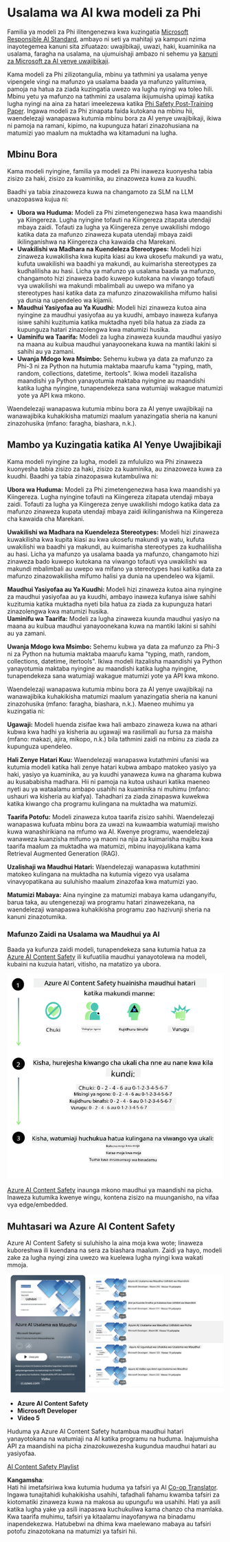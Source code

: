 <!--
CO_OP_TRANSLATOR_METADATA:
{
  "original_hash": "c8273672cc57df2be675407a1383aaf0",
  "translation_date": "2025-05-09T06:15:10+00:00",
  "source_file": "md/01.Introduction/01/01.AISafety.md",
  "language_code": "sw"
}
-->
# Usalama wa AI kwa modeli za Phi  
Familia ya modeli za Phi ilitengenezwa kwa kuzingatia [Microsoft Responsible AI Standard](https://query.prod.cms.rt.microsoft.com/cms/api/am/binary/RE5cmFl), ambayo ni seti ya mahitaji ya kampuni nzima inayotegemea kanuni sita zifuatazo: uwajibikaji, uwazi, haki, kuaminika na usalama, faragha na usalama, na ujumuishaji ambazo ni sehemu ya [kanuni za Microsoft za AI yenye uwajibikaji](https://www.microsoft.com/ai/responsible-ai).

Kama modeli za Phi zilizotangulia, mbinu ya tathmini ya usalama yenye vipengele vingi na mafunzo ya usalama baada ya mafunzo yalitumiwa, pamoja na hatua za ziada kuzingatia uwezo wa lugha nyingi wa toleo hili. Mbinu yetu ya mafunzo na tathmini za usalama ikijumuisha upimaji katika lugha nyingi na aina za hatari imeelezewa katika [Phi Safety Post-Training Paper](https://arxiv.org/abs/2407.13833). Ingawa modeli za Phi zinapata faida kutokana na mbinu hii, waendelezaji wanapaswa kutumia mbinu bora za AI yenye uwajibikaji, ikiwa ni pamoja na ramani, kipimo, na kupunguza hatari zinazohusiana na matumizi yao maalum na muktadha wa kitamaduni na lugha.

## Mbinu Bora  

Kama modeli nyingine, familia ya modeli za Phi inaweza kuonyesha tabia zisizo za haki, zisizo za kuaminika, au zinazoweza kuwa za kuudhi.

Baadhi ya tabia zinazoweza kuwa na changamoto za SLM na LLM unazopaswa kujua ni:

- **Ubora wa Huduma:** Modeli za Phi zimetengenezwa hasa kwa maandishi ya Kiingereza. Lugha nyingine tofauti na Kiingereza zitapata utendaji mbaya zaidi. Tofauti za lugha ya Kiingereza zenye uwakilishi mdogo katika data za mafunzo zinaweza kupata utendaji mbaya zaidi ikilinganishwa na Kiingereza cha kawaida cha Marekani.
- **Uwakilishi wa Madhara na Kuendeleza Stereotypes:** Modeli hizi zinaweza kuwakilisha kwa kupita kiasi au kwa ukosefu makundi ya watu, kufuta uwakilishi wa baadhi ya makundi, au kuimarisha stereotypes za kudhalilisha au hasi. Licha ya mafunzo ya usalama baada ya mafunzo, changamoto hizi zinaweza bado kuwepo kutokana na viwango tofauti vya uwakilishi wa makundi mbalimbali au uwepo wa mifano ya stereotypes hasi katika data za mafunzo zinazowakilisha mifumo halisi ya dunia na upendeleo wa kijamii.
- **Maudhui Yasiyofaa au Ya Kuudhi:** Modeli hizi zinaweza kutoa aina nyingine za maudhui yasiyofaa au ya kuudhi, ambayo inaweza kufanya isiwe sahihi kuzitumia katika muktadha nyeti bila hatua za ziada za kupunguza hatari zinazolengwa kwa matumizi husika.
- **Uaminifu wa Taarifa:** Modeli za lugha zinaweza kuunda maudhui yasiyo na maana au kuibua maudhui yanayoonekana kuwa na mantiki lakini si sahihi au ya zamani.
- **Uwanja Mdogo kwa Msimbo:** Sehemu kubwa ya data za mafunzo za Phi-3 ni za Python na hutumia maktaba maarufu kama "typing, math, random, collections, datetime, itertools". Ikiwa modeli itazalisha maandishi ya Python yanayotumia maktaba nyingine au maandishi katika lugha nyingine, tunapendekeza sana watumiaji wakague matumizi yote ya API kwa mkono.

Waendelezaji wanapaswa kutumia mbinu bora za AI yenye uwajibikaji na wanawajibika kuhakikisha matumizi maalum yanazingatia sheria na kanuni zinazohusika (mfano: faragha, biashara, n.k.).

## Mambo ya Kuzingatia katika AI Yenye Uwajibikaji  

Kama modeli nyingine za lugha, modeli za mfululizo wa Phi zinaweza kuonyesha tabia zisizo za haki, zisizo za kuaminika, au zinazoweza kuwa za kuudhi. Baadhi ya tabia zinazopaswa kutambuliwa ni:

**Ubora wa Huduma:** Modeli za Phi zimetengenezwa hasa kwa maandishi ya Kiingereza. Lugha nyingine tofauti na Kiingereza zitapata utendaji mbaya zaidi. Tofauti za lugha ya Kiingereza zenye uwakilishi mdogo katika data za mafunzo zinaweza kupata utendaji mbaya zaidi ikilinganishwa na Kiingereza cha kawaida cha Marekani.

**Uwakilishi wa Madhara na Kuendeleza Stereotypes:** Modeli hizi zinaweza kuwakilisha kwa kupita kiasi au kwa ukosefu makundi ya watu, kufuta uwakilishi wa baadhi ya makundi, au kuimarisha stereotypes za kudhalilisha au hasi. Licha ya mafunzo ya usalama baada ya mafunzo, changamoto hizi zinaweza bado kuwepo kutokana na viwango tofauti vya uwakilishi wa makundi mbalimbali au uwepo wa mifano ya stereotypes hasi katika data za mafunzo zinazowakilisha mifumo halisi ya dunia na upendeleo wa kijamii.

**Maudhui Yasiyofaa au Ya Kuudhi:** Modeli hizi zinaweza kutoa aina nyingine za maudhui yasiyofaa au ya kuudhi, ambayo inaweza kufanya isiwe sahihi kuzitumia katika muktadha nyeti bila hatua za ziada za kupunguza hatari zinazolengwa kwa matumizi husika.  
**Uaminifu wa Taarifa:** Modeli za lugha zinaweza kuunda maudhui yasiyo na maana au kuibua maudhui yanayoonekana kuwa na mantiki lakini si sahihi au ya zamani.

**Uwanja Mdogo kwa Msimbo:** Sehemu kubwa ya data za mafunzo za Phi-3 ni za Python na hutumia maktaba maarufu kama "typing, math, random, collections, datetime, itertools". Ikiwa modeli itazalisha maandishi ya Python yanayotumia maktaba nyingine au maandishi katika lugha nyingine, tunapendekeza sana watumiaji wakague matumizi yote ya API kwa mkono.

Waendelezaji wanapaswa kutumia mbinu bora za AI yenye uwajibikaji na wanawajibika kuhakikisha matumizi maalum yanazingatia sheria na kanuni zinazohusika (mfano: faragha, biashara, n.k.). Maeneo muhimu ya kuzingatia ni:

**Ugawaji:** Modeli huenda zisifae kwa hali ambazo zinaweza kuwa na athari kubwa kwa hadhi ya kisheria au ugawaji wa rasilimali au fursa za maisha (mfano: makazi, ajira, mikopo, n.k.) bila tathmini zaidi na mbinu za ziada za kupunguza upendeleo.

**Hali Zenye Hatari Kuu:** Waendelezaji wanapaswa kutathmini ufanisi wa kutumia modeli katika hali zenye hatari kubwa ambapo matokeo yasiyo ya haki, yasiyo ya kuaminika, au ya kuudhi yanaweza kuwa na gharama kubwa au kusababisha madhara. Hii ni pamoja na kutoa ushauri katika maeneo nyeti au ya wataalamu ambapo usahihi na kuaminika ni muhimu (mfano: ushauri wa kisheria au kiafya). Tahadhari za ziada zinapaswa kuwekwa katika kiwango cha programu kulingana na muktadha wa matumizi.

**Taarifa Potofu:** Modeli zinaweza kutoa taarifa zisizo sahihi. Waendelezaji wanapaswa kufuata mbinu bora za uwazi na kuwaambia watumiaji mwisho kuwa wanashirikiana na mfumo wa AI. Kwenye programu, waendelezaji wanaweza kuanzisha mifumo ya maoni na njia za kuimarisha majibu kwa taarifa maalum za muktadha wa matumizi, mbinu inayojulikana kama Retrieval Augmented Generation (RAG).

**Uzalishaji wa Maudhui Hatari:** Waendelezaji wanapaswa kutathmini matokeo kulingana na muktadha na kutumia vigezo vya usalama vinavyopatikana au suluhisho maalum zinazofaa kwa matumizi yao.

**Matumizi Mabaya:** Aina nyingine za matumizi mabaya kama udanganyifu, barua taka, au utengenezaji wa programu hatari zinawezekana, na waendelezaji wanapaswa kuhakikisha programu zao hazivunji sheria na kanuni zinazotumika.

### Mafunzo Zaidi na Usalama wa Maudhui ya AI  

Baada ya kufunza zaidi modeli, tunapendekeza sana kutumia hatua za [Azure AI Content Safety](https://learn.microsoft.com/azure/ai-services/content-safety/overview) ili kufuatilia maudhui yanayotolewa na modeli, kubaini na kuzuia hatari, vitisho, na matatizo ya ubora.

![Phi3AISafety](../../../../../translated_images/01.phi3aisafety.b950fac78d0cda701abf8181b3cfdabf328f70d0d5c096d5ebf842a2db62615f.sw.png)

[Azure AI Content Safety](https://learn.microsoft.com/azure/ai-services/content-safety/overview) inaunga mkono maudhui ya maandishi na picha. Inaweza kutumika kwenye wingu, kontena zisizo na muunganisho, na vifaa vya edge/embedded.

## Muhtasari wa Azure AI Content Safety  

Azure AI Content Safety si suluhisho la aina moja kwa wote; linaweza kuboreshwa ili kuendana na sera za biashara maalum. Zaidi ya hayo, modeli zake za lugha nyingi zina uwezo wa kuelewa lugha nyingi kwa wakati mmoja.

![AIContentSafety](../../../../../translated_images/01.AIcontentsafety.da9a83e9538e688418877be04138e05621b0ab1222565ac2761e28677a59fdb4.sw.png)

- **Azure AI Content Safety**  
- **Microsoft Developer**  
- **Video 5**

Huduma ya Azure AI Content Safety hutambua maudhui hatari yanayotokana na watumiaji na AI katika programu na huduma. Inajumuisha API za maandishi na picha zinazokuwezesha kugundua maudhui hatari au yasiyofaa.

[AI Content Safety Playlist](https://www.youtube.com/playlist?list=PLlrxD0HtieHjaQ9bJjyp1T7FeCbmVcPkQ)

**Kangamsha**:  
Hati hii imetafsiriwa kwa kutumia huduma ya tafsiri ya AI [Co-op Translator](https://github.com/Azure/co-op-translator). Ingawa tunajitahidi kuhakikisha usahihi, tafadhali fahamu kwamba tafsiri za kiotomatiki zinaweza kuwa na makosa au upungufu wa usahihi. Hati ya asili katika lugha yake ya asili inapaswa kuchukuliwa kama chanzo cha mamlaka. Kwa taarifa muhimu, tafsiri ya kitaalamu inayofanywa na binadamu inapendekezwa. Hatubebwi na dhima kwa maelewano mabaya au tafsiri potofu zinazotokana na matumizi ya tafsiri hii.